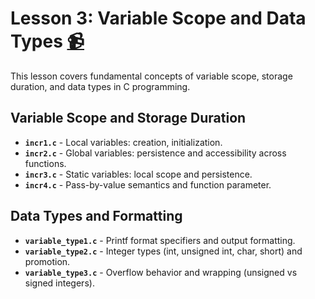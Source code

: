 # Lesson 3: Variable Scope and Data Types [:video_camera:](https://youtu.be/Z84vlG1RRtg?si=f_IOEnU3jKwnXkez)

This lesson covers fundamental concepts of variable scope, storage duration, and data types in C programming. 

## Variable Scope and Storage Duration
- **`incr1.c`** - Local variables: creation, initialization.
- **`incr2.c`** - Global variables: persistence and accessibility across functions.
- **`incr3.c`** - Static variables: local scope and persistence.
- **`incr4.c`** - Pass-by-value semantics and function parameter.

## Data Types and Formatting
- **`variable_type1.c`** - Printf format specifiers and output formatting.
- **`variable_type2.c`** - Integer types (int, unsigned int, char, short) and promotion.
- **`variable_type3.c`** - Overflow behavior and wrapping (unsigned vs signed integers).

